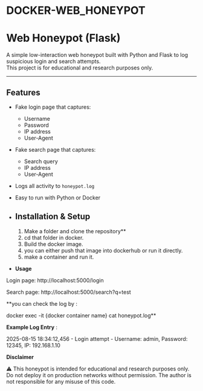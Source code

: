 # DOCKER-WEB_HONEYPOT
# Web Honeypot (Flask)

A simple low-interaction web honeypot built with Python and Flask to log suspicious login and search attempts.  
This project is for educational and research purposes only.

---

## Features
- Fake login page that captures:
  - Username
  - Password
  - IP address
  - User-Agent
- Fake search page that captures:
  - Search query
  - IP address
  - User-Agent
- Logs all activity to `honeypot.log`
- Easy to run with Python or Docker

- ## Installation & Setup
  1. Make a folder and clone the repository**
  2. cd that folder in docker.
  3. Build the docker image.
  4. you can either push that image into dockerhub or run it directly.
  5. make a container and run it.
 
- **Usage**

Login page: http://localhost:5000/login

Search page: http://localhost:5000/search?q=test 

**you can check the log by : 

docker exec -it {docker container name} cat honeypot.log**



**Example Log Entry** : 

2025-08-15 18:34:12,456 - Login attempt - Username: admin, Password: 12345, IP: 192.168.1.10



**Disclaimer**

⚠ This honeypot is intended for educational and research purposes only.
  Do not deploy it on production networks without permission.
  The author is not responsible for any misuse of this code.
